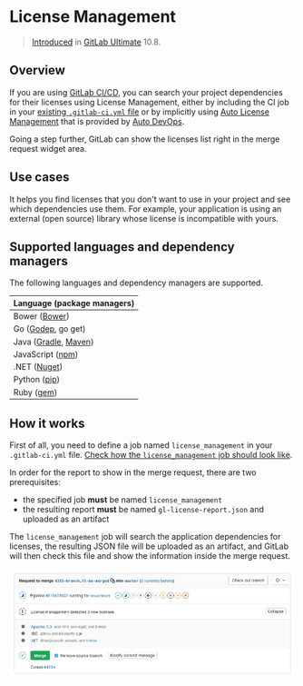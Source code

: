 # License Management

> [Introduced][ee-5483] in [GitLab Ultimate][ee] 10.8.

## Overview

If you are using [GitLab CI/CD][ci], you can search your project dependencies for their licenses
using License Management, either by
including the CI job in your [existing `.gitlab-ci.yml` file][cc-docs] or
by implicitly using [Auto License Management](../../../topics/autodevops/index.md#auto-dependency-scanning)
that is provided by [Auto DevOps](../../../topics/autodevops/index.md).

Going a step further, GitLab can show the licenses list right in the merge
request widget area.

## Use cases

It helps you find licenses that you don't want to use in your project and see
which dependencies use them. For example, your application is using an external (open source)
library whose license is incompatible with yours.

## Supported languages and dependency managers

The following languages and dependency managers are supported.

| Language (package managers)                                                 |
|-----------------------------------------------------------------------------|
| Bower ([Bower](https://bower.io/))                                          |
| Go ([Godep](https://github.com/tools/godep), go get)                        |
| Java ([Gradle](https://gradle.org/), [Maven](https://maven.apache.org/))    |
| JavaScript ([npm](https://www.npmjs.com/))                                  |
| .NET ([Nuget](https://www.nuget.org/))                                      |
| Python ([pip](https://pip.pypa.io/en/stable/))                              |
| Ruby ([gem](https://rubygems.org/))                                         |

## How it works

First of all, you need to define a job named `license_management` in your
`.gitlab-ci.yml` file. [Check how the `license_management` job should look like][cc-docs].

In order for the report to show in the merge request, there are two
prerequisites:

- the specified job **must** be named `license_management`
- the resulting report **must** be named `gl-license-report.json`
  and uploaded as an artifact

The `license_management` job will search the application dependencies for licenses,
the resulting JSON file will be uploaded as an artifact, and
GitLab will then check this file and show the information inside the merge
request.

![License Management Widget](img/license_management.jpg)

[ee-5483]: https://gitlab.com/gitlab-org/gitlab-ee/issues/5483
[ee]: https://about.gitlab.com/products/
[ci]: ../../../ci/README.md
[cc-docs]: ../../../ci/examples/license_management.md
